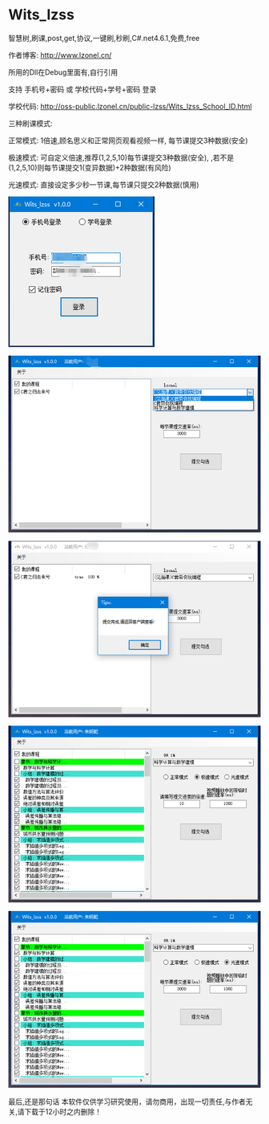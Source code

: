 # Wits_lzss

智慧树,刷课,post,get,协议,一键刷,秒刷,C#.net4.6.1,免费,free

作者博客: http://www.lzonel.cn/

所用的Dll在Debug里面有,自行引用

支持 手机号+密码 或 学校代码+学号+密码 登录

学校代码: http://oss-public.lzonel.cn/public-lzss/Wits_lzss_School_ID.html

三种刷课模式:

正常模式: 1倍速,顾名思义和正常网页观看视频一样, 每节课提交3种数据(安全)

极速模式: 可自定义倍速,推荐(1,2,5,10)每节课提交3种数据(安全), ,若不是(1,2,5,10)则每节课提交1(变异数据)+2种数据(有风险)

光速模式: 直接设定多少秒一节课,每节课只提交2种数据(慎用)

![](20200603110400000.png)

![](20200603110400001.png)

![](20200603110400002.png)

![](20200603110400003.png)

![](20200603110400004.png)


最后,还是那句话 本软件仅供学习研究使用，请勿商用，出现一切责任,与作者无关,请下载于12小时之内删除！
 
